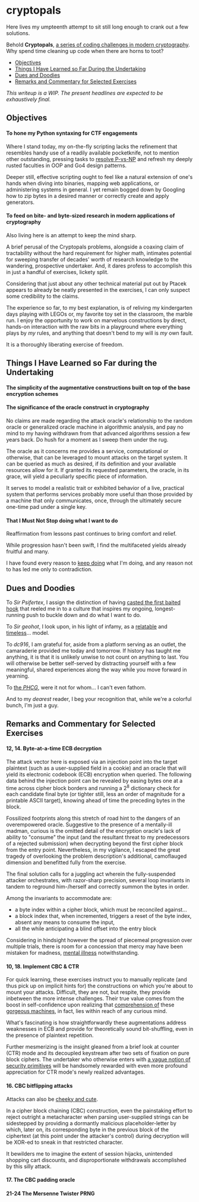 # cryptopals

Here lives my umpteenth attempt to sit still long enough to crank out a few solutions.

Behold __Cryptopals__, [a series of coding challenges in modern cryptography](https://blog.pinboard.in/2013/04/the_matasano_crypto_challenges/). Why spend time cleaning up code when there are horns to toot?

- [ Objectives ](#objectives)
- [ Things I Have Learned so Far During the Undertaking ](#learned)
- [ Dues and Doodies ](#doodie)
- [ Remarks and Commentary for Selected Exercises ](#remarks)

_This writeup is a WIP. The present headlines are expected to be exhaustively final._

<a name="objectives"></a>
## Objectives

#### To hone my Python syntaxing for CTF engagements

Where I stand today, my on-the-fly scripting lacks the refinement that resembles handy use of a readily available pocketknife, not to mention other outstanding, pressing tasks to [resolve P-vs-NP](https://www.youtube.com/watch?v=wf-BqAjZb8M&t=12m46s) and refresh my deeply rusted faculties in OOP and Go4 design patterns.

Deeper still, effective scripting ought to feel like a natural extension of one's hands when diving into binaries, mapping web applications, or administering systems in general. I yet remain bogged down by Googling how to zip bytes in a desired manner or correctly create and apply generators.

#### To feed on bite- and byte-sized research in modern applications of cryptography

Also living here is an attempt to keep the mind sharp.

A brief perusal of the Cryptopals problems, alongside a coaxing claim of tractability without the hard requirement for higher math, intimates potential for sweeping transfer of decades' worth of research knowledge to the wandering, prospective undertaker. And, it dares profess to accomplish this in just a handful of exercises, lickety split.

Considering that just about any other technical material put out by Ptacek appears to already be neatly presented in the exercises, I can only suspect some credibility to the claims.

The experience so far, to my best explanation, is of reliving my kindergarten days playing with LEGOs or, my favorite toy set in the classroom, the marble run. I enjoy the opportunity to work on marvelous constructions by direct, hands-on interaction with the raw bits in a playground where everything plays by _my_ rules, and anything that doesn't bend to my will is _my_ own fault.

It is a thoroughly liberating exercise of freedom.

<a name="learned"></a>
## Things I Have Learned so Far during the Undertaking

#### The simplicity of the augmentative constructions built on top of the base encryption schemes

#### The significance of the oracle construct in cryptography

No claims are made regarding the attack oracle's relationship to the random oracle or generalized oracle machine in algorithmic analysis, and pay no mind to my having withdrawn from that advanced algorithms session a few years back. Do hush for a moment as I sweep them under the rug.

The oracle as it concerns me provides a service, computational or otherwise, that can be leveraged to mount attacks on the target system. It can be queried as much as desired, if its definition and your available resources allow for it. If granted its requested parameters, the oracle, in its grace, will yield a peculiarly specific piece of information.

It serves to model a realistic trait or exhibited behavior of a live, practical system that performs services probably more useful than those provided by a machine that only communicates, once, through the ultimately secure one-time pad under a single key.

#### That I Must Not Stop doing what I want to do

Reaffirmation from lessons past continues to bring comfort and relief.

While progression hasn't been swift, I find the multifaceted yields already fruitful and many.

I have found every reason to [keep doing](https://www.youtube.com/watch?v=-PdXNRAQ31c&t=49m10s) what I'm doing, and any reason not to has led me only to contradiction.

<a name="doodie"></a>
## Dues and Doodies

To _Sir Psifertex_, I assign the distinction of having [casted the first baited hook](https://www.youtube.com/watch?v=okPWY0FeUoU&t=4m34s) that reeled me in to a culture that inspires my ongoing, longest-running push to buckle down and do what I want to do.

To _Sir geohot_, I look upon, in his light of infamy, as a [relatable](https://www.youtube.com/watch?v=AerjS7PTNYs&t=6m42s) and [timeless](https://www.youtube.com/watch?v=eGl6kpSajag&t=11m16s)... model.

To _dc916_, I am grateful for, aside from a platform serving as an outlet, the camaraderie provided me today and tomorrow. If history has taught me anything, it is that it is unlikely unwise to not count on anything to last. You will otherwise be better self-served by distracting yourself with a few meaningful, shared experiences along the way while you move forward in yearning.

To [the _PHCG_](https://www.youtube.com/watch?v=eo7iwlMFPrM), were it not for whom... I can't even fathom.

And to my _dearest_ reader, I beg your recognition that, while we're a colorful bunch, I'm just a guy.

<a name="remarks"></a>
## Remarks and Commentary for Selected Exercises

#### 12, 14. Byte-at-a-time ECB decryption

The attack vector here is exposed via an injection point into the target plaintext (such as a user-supplied field in a cookie) and an oracle that will yield its electronic codebook (ECB) encryption when queried. The following data behind the injection point can be revealed by easing bytes one at a time across cipher block borders and running a 2<sup>8</sup> dictionary check for each candidate final byte (or tighter still, less an order of magnitude for a printable ASCII target), knowing ahead of time the preceding bytes in the block.

Fossilized footprints along this stretch of road hint to the dangers of an overempowered oracle. Suggestive to the presence of a mentally-ill madman, curious is the omitted detail of the encryption oracle's lack of ability to "consume" the input (and the resultant threat to my predecessors of a rejected submission) when decrypting beyond the first cipher block from the entry point. Nevertheless, in my vigilance, I escaped the great tragedy of overlooking the problem description's additional, camoflauged dimension and benefitted fully from the exercise.

The final solution calls for a juggling act wherein the fully-suspended attacker orchestrates, with razor-sharp precision, several loop invariants in tandem to reground him-/herself and correctly summon the bytes in order.

Among the invariants to accommodate are:
 - a byte index within a cipher block, which must be reconciled against...
 - a block index that, when incremented, triggers a reset of the byte index, absent any means to consume the input,
 - all the while anticipating a blind offset into the entry block

Considering in hindsight however the spread of piecemeal progression over multiple trials, there is room for a concession that mercy may have been mistaken for madness, [mental illness](https://www.youtube.com/watch?v=iZa_XKpj9X4&t=5m05s) notwithstanding.

#### 10, 18. Implement CBC & CTR

For quick learning, these exercises instruct you to manually replicate (and thus pick up on implicit hints for) the constructions on which you're about to mount your attacks. Difficult, they are not, but respite, they provide inbetween the more intense challenges. Their true value comes from the boost in self-confidence upon realizing that [comprehension of](https://en.wikipedia.org/wiki/Block_cipher_mode_of_operation#CBC) these [gorgeous machines](https://en.wikipedia.org/wiki/Block_cipher_mode_of_operation#CTR), in fact, lies within reach of any curious mind.

What's fascinating is how straightforwardly these augmentations address weaknesses in ECB and provide for theoretically sound bit-shuffling, even in the presence of plaintext repetition.

Further mesmerizing is the insight gleaned from a brief look at counter (CTR) mode and its decoupled keystream after two sets of fixation on pure block ciphers. The undertaker who otherwise enters with [a vague notion of security primitives](https://www.coursera.org/learn/crypto) will be handsomely rewarded with even more profound appreciation for CTR mode's newly realized advantages.

#### 16. CBC bitflipping attacks

Attacks can also be [cheeky and cute](https://www.coursera.org/lecture/crypto/attacking-non-atomic-decryption-mtJS8).

In a cipher block chaining (CBC) construction, even the painstaking effort to reject outright a metacharacter when parsing user-supplied strings can be sidestepped by providing a dormantly malicious placeholder-letter by which, later on, its corresponding byte in the previous block of the ciphertext (at this point under the attacker's control) during decryption will be XOR-ed to sneak in that restricted character.

It bewilders me to imagine the extent of session hijacks, unintended shopping cart discounts, and disproportionate withdrawals accomplished by this silly attack.

#### 17. The CBC padding oracle

#### 21-24 The Mersenne Twister PRNG
